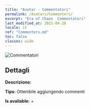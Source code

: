```yaml
---
title: "Avatar - Commentatori"
permalink: /Avatars/Commenters/
excerpt: "Era of Chaos  Commentatori"
last_modified_at: 2021-04-28
locale: it
ref: "Commenters.md"
toc: false
classes: wide
---
```

 ![Commentatori](/images/a/avatarFrame_14.png)

## Dettagli

 **Descrizione:**  

 **Tips:** Ottenibile aggiungendo commenti 

 **Is available:**  + 

